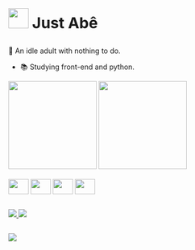 <div> <img  height='40px' width='40px' src= 'https://cdn.discordapp.com/attachments/1204181156862631986/1204589791333715998/70777952.png?ex=65d548aa&is=65c2d3aa&hm=6a3367d094c206ba0579c0a8ef4238601c2aeb12757eed622b8ad4f50a89340c&'><strong style='font-size: 30px'>  Just Abê</strong></div>

##

🍃 An idle adult with nothing to do.

- 📚 Studying front-end and python.

<div style='display: inline-block'>
   <img height='175em' src='https://github-readme-stats.vercel.app/api?username=Abe-isCharlie&include_all_commits=true&show_icons=true&theme=dracula'/>
   <img height='175em' src='https://github-readme-stats.vercel.app/api/top-langs/?username=Abe-isCharlie&show_icons=true&theme=dracula'/>
</div>

<div style='display: inline_block'><br>
   <img align='center' height='30' width='40' src='https://cdn.jsdelivr.net/gh/devicons/devicon@latest/icons/css3/css3-original.svg'>
   <img align='center' height='30' width='40' src='https://cdn.jsdelivr.net/gh/devicons/devicon@latest/icons/html5/html5-original.svg'>
   <img align='center' height='30' width='40' src='https://cdn.jsdelivr.net/gh/devicons/devicon@latest/icons/javascript/javascript-original.svg'>
   <img align='center' height='30' width='40' src='https://cdn.jsdelivr.net/gh/devicons/devicon@latest/icons/python/python-original.svg'>
</div>

##

<div> 
   <a href='https://discordapp.com/users/690302307350741032' target='_blank'> <img src='https://dcbadge.vercel.app/api/shield/690302307350741032?compact=true' />
   <a href='https://github.com/Abe-isCharlie'>
   <img src='https://img.shields.io/badge/github-%23121011.svg?style=for-the-badge&logo=github&logoColor=white'>
</div>
      
##

<div>
 <img src='https://github-profile-trophy.vercel.app/?username=Abe-isCharlie&theme=dracula&row=3&column=5&margin-w=15&margin-h=15'/>
</div>
